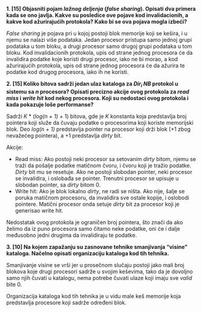 **1. [15] Objasniti pojam _lažnog deljenja_ (_false sharing_). Opisati dva primera kada se ono javlja. Kakve su posledice ove pojave kod invalidacionih, a kakve kod ažurirajućih protokola? Kako bi se ova pojava mogla izbeći?**

_False sharing_ je pojava pri u kojoj postoji blok memorije koji se kešira, i u njemu se nalazi više podataka. Jedan procesor pristupa samo jednoj grupi podataka u tom bloku, a drugi procesor samo drugoj grupi podataka u tom bloku. Kod invalidacionih protokola, upis od strane jednog procesora će da invalidira podatke koje koristi drugi procesor, iako ne bi morao, a kod ažurirajućih protokola, upis od strane jednog procesora će da ažurira te podatke kod drugog procesora, iako ih ne koristi.

**2. [15] Koliko bitova sadrži jedan ulaz kataloga za _Dir<sub>i</sub> NB_ protokol u sistemu sa _n_ procesora? Opisati precizno akcije ovog protokola za _read miss_ i _write hit_ kod nekog procesora. Koji su nedostaci ovog protokola i kada pokazuje loše performanse?**

Sadrži _K_ * (_log(n + 1)_ + 1) bitova, gde je _K_ konstanta koja predstavlja broj pointera koji služe da čuvaju podatke o procesorima koji koriste memorijski blok. Deo _log(n + 1)_ predstavlja pointer na procesor koji drži blok (+1 zbog nevažećeg pointera), a +1 predstavlja _dirty_ bit.

Akcije:
- Read miss: Ako postoji neki procesor sa setovanim _dirty_ bitom, njemu se traži da pošalje podatke matičnom čvoru, i čvoru koji je tražio podatke. _Dirty_ bit mu se resetuje. Ako ne postoji slobodan pointer, neki procesor se invalidira, i oslobađa se pointer. Trenutni procesor se upisuje u slobodan pointer, sa _dirty_ bitom 0.
- Write hit: Ako je blok lokalno _dirty_, ne radi se ništa. Ako nije, šalje se poruka matičnom procesoru, da invalidira sve ostale kopije, i oslobodi pointere. Matični procesor onda setuje _dirty_ bit za procesor koji je generisao write hit.

Nedostatak ovog protokola je ograničen broj pointera, što znači da ako želimo da iz puno procesora samo čitamo neke podatke, oni će i dalje međusobno jedni drugima da invalidiraju te podatke.

**3. [10] Na kojem zapažanju su zasnovane tehnike smanjivanja “visine” kataloga. Načelno opisati organizaciju kataloga kod tih tehnika.**

Smanjivanje visine se vrši jer u prosečnom slučaju postoji jako mali broj blokova koje drugi procesori sadrže u svojim keševima, tako da je dovoljno samo njih čuvati u katalogu, nema potrebe čuvati ulaze koji imaju sve _valid_ bite 0.

Organizacija kataloga kod tih tehnika je u vidu male keš memorije koja predstavlja procesore koji sadrže određeni blok.
